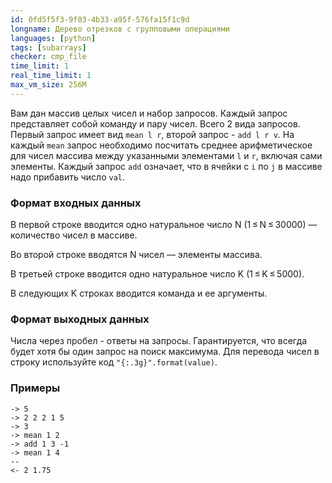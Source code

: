 ```yaml
---
id: 0fd5f5f3-9f03-4b33-a95f-576fa15f1c9d
longname: Дерево отрезков с групповыми операциями
languages: [python]
tags: [subarrays]
checker: cmp_file
time_limit: 1
real_time_limit: 1
max_vm_size: 256M
---
```



Вам дан массив целых чисел и набор запросов. Каждый запрос представляет собой команду и
пару чисел. Всего 2 вида запросов.
Первый запрос имеет вид `mean l r`, второй запрос - `add l r v`.
На каждый `mean` запрос необходимо посчитать среднее арифметическое для чисел массива
между указанными элементами `l` и `r`, включая сами элементы. Каждый запрос `add` означает,
что в ячейки с `i` по `j` в массиве надо прибавить число `val`.

### Формат входных данных

В первой строке вводится одно натуральное число N (1 ≤ N ≤ 30000) — количество чисел в массиве.

Во второй строке вводятся N чисел — элементы массива.

В третьей строке вводится одно натуральное число K (1 ≤ K ≤ 5000).

В следующих K строках вводится команда и ее аргументы.

### Формат выходных данных

Числа через пробел - ответы на запросы. Гарантируется, что всегда будет хотя бы один запрос на поиск максимума. Для перевода чисел в строку используйте код
`"{:.3g}".format(value)`.

### Примеры

```
-> 5
-> 2 2 2 1 5
-> 3
-> mean 1 2
-> add 1 3 -1
-> mean 1 4
--
<- 2 1.75
```
